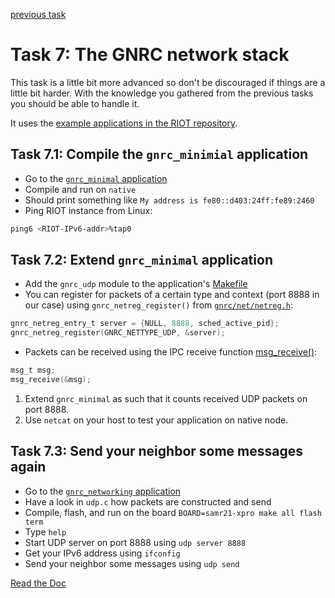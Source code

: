 [previous task](../task-06)

# Task 7: The GNRC network stack

This task is a little bit more advanced so don't be discouraged if things are
a little bit harder. With the knowledge you gathered from the previous tasks
you should be able to handle it.

It uses the [example applications in the RIOT repository](https://github.com/RIOT-OS/RIOT/tree/master/examples).

## Task 7.1: Compile the `gnrc_minimial` application
* Go to the [`gnrc_minimal` application](https://github.com/RIOT-OS/RIOT/tree/master/examples/gnrc_minimal)
* Compile and run on `native`
* Should print something like `My address is fe80::d403:24ff:fe89:2460`
* Ping RIOT instance from Linux:

```sh
ping6 <RIOT-IPv6-addr>%tap0
```

## Task 7.2: Extend `gnrc_minimal` application
* Add the `gnrc_udp` module to the application's [Makefile](Makefile)
* You can register for packets of a certain type and context (port 8888 in our
  case) using `gnrc_netreg_register()` from [`gnrc/net/netreg.h`](http://doc.riot-os.org/group__net__gnrc__netreg.html):

```C
gnrc_netreg_entry_t server = {NULL, 8888, sched_active_pid};
gnrc_netreg_register(GNRC_NETTYPE_UDP, &server);
```

* Packets can be received using the IPC receive function [msg_receive()](http://doc.riot-os.org/group__core__msg.html#gae3e05f08bd71d6f65dc727624c4d5f7a):

```C
msg_t msg;
msg_receive(&msg);
```

1.  Extend `gnrc_minimal` as such that it counts received UDP packets on port 8888.
2.  Use `netcat` on your host to test your application on native node.

## Task 7.3: Send your neighbor some messages again
* Go to the [`gnrc_networking` application](https://github.com/RIOT-OS/RIOT/tree/master/examples/gnrc_networking)
* Have a look in `udp.c` how packets are constructed and send
* Compile, flash, and run on the board `BOARD=samr21-xpro make all flash term`
* Type `help`
* Start UDP server on port 8888 using `udp server 8888`
* Get your IPv6 address using `ifconfig`
* Send your neighbor some messages using `udp send`

[Read the Doc](http://doc.riot-os.org/group__net__gnrc.html)
